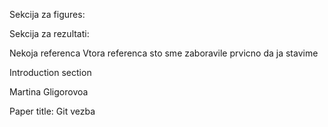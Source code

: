Sekcija za figures:

Sekcija za rezultati:

Nekoja referenca
Vtora referenca sto sme zaboravile prvicno da ja stavime

Introduction section

Martina Gligorovoa

Paper title: Git vezba
